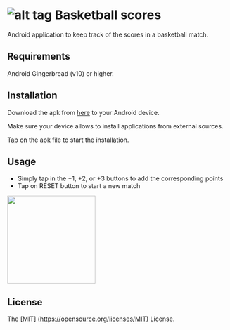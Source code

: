 # ![alt tag](http://i1041.photobucket.com/albums/b414/sosegon/ic_launcher_1.png) Basketball scores

Android application to keep track of the scores in a basketball match.

## Requirements

Android Gingerbread (v10) or higher.

## Installation

Download the apk from [here](https://www.dropbox.com/s/g7lxc9nhbfw79si/basketball_scores.apk?dl=0) to your Android device.

Make sure your device allows to install applications from external sources.

Tap on the apk file to start the installation.

## Usage

- Simply tap in the +1, +2, or +3 buttons to add the corresponding points
- Tap on RESET button to start a new match

<img src=http://i1041.photobucket.com/albums/b414/sosegon/screenshot.png width="200"></img>

## License
The [MIT] (https://opensource.org/licenses/MIT) License.


